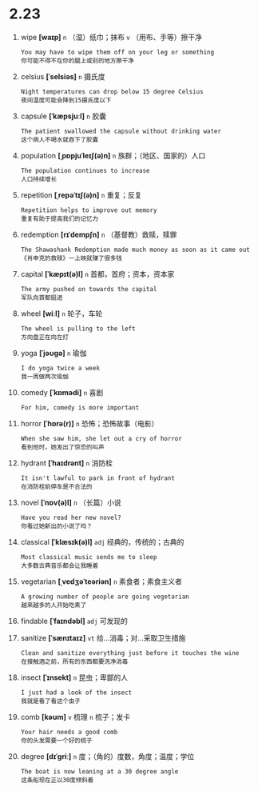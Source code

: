 # 2.23

















1. wipe **[waɪp]** `n` （湿）纸巾；抹布 `v` （用布、手等）擦干净
    ```
    You may have to wipe them off on your leg or something
    你可能不得不在你的腿上或别的地方擦干净
    ```

2. celsius **[ˈselsiəs]** `n` 摄氏度
    ```
    Night temperatures can drop below 15 degree Celsius
    夜间温度可能会降到15摄氏度以下
    ```

3. capsule **[ˈkæpsjuːl]** `n` 胶囊
    ```
    The patient swallowed the capsule without drinking water
    这个病人不喝水就吞下了胶囊
    ```

4. population **[ˌpɒpjuˈleɪʃ(ə)n]** `n` 族群；（地区、国家的）人口
    ```
    The population continues to increase
    人口持续增长
    ```

5. repetition **[ˌrepəˈtɪʃ(ə)n]** `n` 重复；反复
    ```
    Repetition helps to improve out memory
    重复有助于提高我们的记忆力
    ```

6. redemption **[rɪˈdempʃn]** `n` （基督教）救赎，赎罪
    ```
    The Shawashank Redemption made much money as soon as it came out
    《肖申克的救赎》一上映就赚了很多钱
    ```

7. capital **[ˈkæpɪt(ə)l]** `n` 首都，首府；资本，资本家
    ```
    The army pushed on towards the capital
    军队向首都挺进
    ```

8. wheel **[wiːl]** `n` 轮子，车轮
    ```
    The wheel is pulling to the left
    方向盘正在向左打
    ```

9. yoga **[ˈjəʊɡə]** `n` 瑜伽
    ```
    I do yoga twice a week
    我一周做两次瑜伽
    ```

10. comedy **[ˈkɒmədi]** `n` 喜剧
    ```
    For him, comedy is more important
    
    ```

11. horror **[ˈhɒrə(r)]** `n` 恐怖；恐怖故事（电影）
    ```
    When she saw him, she let out a cry of horror
    看到他时，她发出了惊恐的叫声
    ```

12. hydrant **[ˈhaɪdrənt]** `n` 消防栓
    ```
    It isn't lawful to park in front of hydrant
    在消防栓前停车是不合法的
    ```

13. novel **[ˈnɒv(ə)l]** `n` （长篇）小说
    ```
    Have you read her new novel?
    你看过她新出的小说了吗？
    ```

14. classical **[ˈklæsɪk(ə)l]** `adj` 经典的，传统的；古典的
    ```
    Most classical music sends me to sleep
    大多数古典音乐都会让我睡着
    ```

15. vegetarian **[ˌvedʒəˈteəriən]** `n` 素食者；素食主义者
    ```
    A growing number of people are going vegetarian
    越来越多的人开始吃素了
    ```

16. findable **[ˈfaɪndəbl]** `adj` 可发现的

17. sanitize **[ˈsænɪtaɪz]** `vt` 给...消毒；对...采取卫生措施
    ```
    Clean and sanitize everything just before it touches the wine
    在接触酒之前，所有的东西都要洗净消毒
    ```

18. insect **[ˈɪnsekt]** `n` 昆虫；卑鄙的人
    ```
    I just had a look of the insect
    我就是看了看这个虫子
    ```

19. comb **[kəʊm]** `v` 梳理 `n` 梳子；发卡
    ```
    Your hair needs a good comb
    你的头发需要一个好的梳子
    ```

20. degree **[dɪˈɡriː]** `n` 度；（角的）度数，角度；温度；学位
    ```
    The boat is now leaning at a 30 degree angle
    这条船现在正以30度倾斜着
    ```
